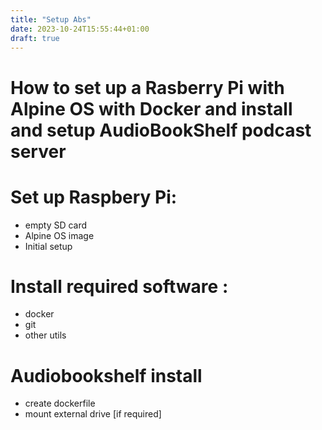 ```yaml
---
title: "Setup Abs"
date: 2023-10-24T15:55:44+01:00
draft: true
---
```

# **How to set up a Rasberry Pi with Alpine OS with Docker and install and setup AudioBookShelf podcast server**

# Set up Raspbery Pi:
- empty SD card
- Alpine OS image
- Initial setup

# Install required software :
- docker
- git
- other utils

# Audiobookshelf install
- create dockerfile
- mount external drive [if required]
